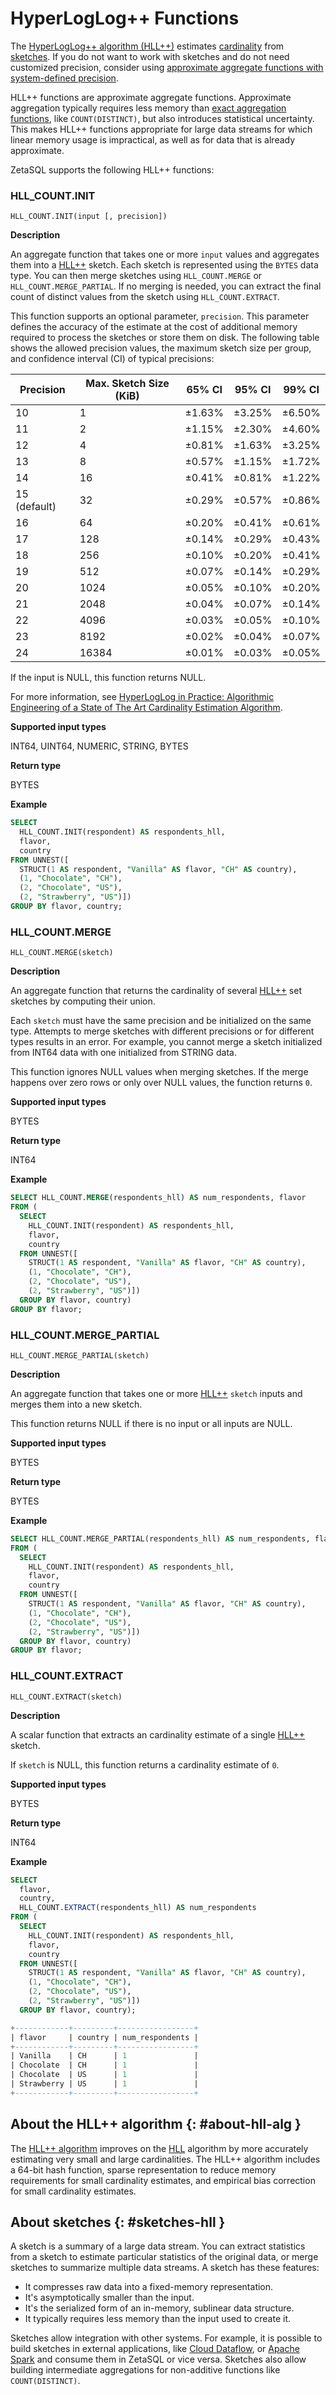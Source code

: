 

# HyperLogLog++ Functions

The [HyperLogLog++ algorithm (HLL++)][hll-algorithm] estimates
[cardinality][cardinality] from [sketches][hll-sketches]. If you do not want
to work with sketches and do not need customized precision, consider
using [approximate aggregate functions with system-defined precision][approx-functions-reference].

HLL++ functions are approximate aggregate functions.
Approximate aggregation typically requires less
memory than [exact aggregation functions][aggregate-functions-reference],
like `COUNT(DISTINCT)`, but also introduces statistical uncertainty.
This makes HLL++ functions appropriate for large data streams for
which linear memory usage is impractical, as well as for data that is
already approximate.

ZetaSQL supports the following HLL++ functions:

### HLL_COUNT.INIT
```
HLL_COUNT.INIT(input [, precision])
```

**Description**

An aggregate function that takes one or more `input` values and aggregates them
into a [HLL++][hll-link-to-research-whitepaper] sketch. Each sketch
is represented using the `BYTES` data type. You can then merge sketches using
`HLL_COUNT.MERGE` or `HLL_COUNT.MERGE_PARTIAL`. If no merging is needed,
you can extract the final count of distinct values from the sketch using
`HLL_COUNT.EXTRACT`.

This function supports an optional parameter, `precision`. This parameter
defines the accuracy of the estimate at the cost of additional memory required
to process the sketches or store them on disk. The following table shows the
allowed precision values, the maximum sketch size per group, and confidence
interval (CI) of typical precisions:

|   Precision  | Max. Sketch Size (KiB) | 65% CI | 95% CI | 99% CI |
|--------------|------------------------|--------|--------|--------|
| 10           | 1                      | ±1.63% | ±3.25% | ±6.50% |
| 11           | 2                      | ±1.15% | ±2.30% | ±4.60% |
| 12           | 4                      | ±0.81% | ±1.63% | ±3.25% |
| 13           | 8                      | ±0.57% | ±1.15% | ±1.72% |
| 14           | 16                     | ±0.41% | ±0.81% | ±1.22% |
| 15 (default) | 32                     | ±0.29% | ±0.57% | ±0.86% |
| 16           | 64                     | ±0.20% | ±0.41% | ±0.61% |
| 17           | 128                    | ±0.14% | ±0.29% | ±0.43% |
| 18           | 256                    | ±0.10% | ±0.20% | ±0.41% |
| 19           | 512                    | ±0.07% | ±0.14% | ±0.29% |
| 20           | 1024                   | ±0.05% | ±0.10% | ±0.20% |
| 21           | 2048                   | ±0.04% | ±0.07% | ±0.14% |
| 22           | 4096                   | ±0.03% | ±0.05% | ±0.10% |
| 23           | 8192                   | ±0.02% | ±0.04% | ±0.07% |
| 24           | 16384                  | ±0.01% | ±0.03% | ±0.05% |

If the input is NULL, this function returns NULL.

For more information, see
[HyperLogLog in Practice: Algorithmic Engineering of a State of The Art Cardinality Estimation Algorithm][hll-link-to-research-whitepaper].

**Supported input types**

INT64, UINT64, NUMERIC, STRING, BYTES

**Return type**

BYTES

**Example**

```sql
SELECT
  HLL_COUNT.INIT(respondent) AS respondents_hll,
  flavor,
  country
FROM UNNEST([
  STRUCT(1 AS respondent, "Vanilla" AS flavor, "CH" AS country),
  (1, "Chocolate", "CH"),
  (2, "Chocolate", "US"),
  (2, "Strawberry", "US")])
GROUP BY flavor, country;
```

### HLL_COUNT.MERGE
```
HLL_COUNT.MERGE(sketch)
```

**Description**

An aggregate function that returns the cardinality of several
[HLL++][hll-link-to-research-whitepaper] set sketches by computing their union.

Each `sketch` must have the same precision and be initialized on the same type.
Attempts to merge sketches with different precisions or for different types
results in an error. For example, you cannot merge a sketch initialized
from INT64 data with one initialized from STRING data.

This function ignores NULL values when merging sketches. If the merge happens
over zero rows or only over NULL values, the function returns `0`.

**Supported input types**

BYTES

**Return type**

INT64

**Example**

```sql
SELECT HLL_COUNT.MERGE(respondents_hll) AS num_respondents, flavor
FROM (
  SELECT
    HLL_COUNT.INIT(respondent) AS respondents_hll,
    flavor,
    country
  FROM UNNEST([
    STRUCT(1 AS respondent, "Vanilla" AS flavor, "CH" AS country),
    (1, "Chocolate", "CH"),
    (2, "Chocolate", "US"),
    (2, "Strawberry", "US")])
  GROUP BY flavor, country)
GROUP BY flavor;
```

### HLL_COUNT.MERGE_PARTIAL
```
HLL_COUNT.MERGE_PARTIAL(sketch)
```

**Description**

An aggregate function that takes one or more
[HLL++][hll-link-to-research-whitepaper] `sketch`
inputs and merges them into a new sketch.

This function returns NULL if there is no input or all inputs are NULL.

**Supported input types**

BYTES

**Return type**

BYTES

**Example**

```sql
SELECT HLL_COUNT.MERGE_PARTIAL(respondents_hll) AS num_respondents, flavor
FROM (
  SELECT
    HLL_COUNT.INIT(respondent) AS respondents_hll,
    flavor,
    country
  FROM UNNEST([
    STRUCT(1 AS respondent, "Vanilla" AS flavor, "CH" AS country),
    (1, "Chocolate", "CH"),
    (2, "Chocolate", "US"),
    (2, "Strawberry", "US")])
  GROUP BY flavor, country)
GROUP BY flavor;
```

### HLL_COUNT.EXTRACT
```
HLL_COUNT.EXTRACT(sketch)
```

**Description**

A scalar function that extracts an cardinality estimate of a single
[HLL++][hll-link-to-research-whitepaper] sketch.

If `sketch` is NULL, this function returns a cardinality estimate of `0`.

**Supported input types**

BYTES

**Return type**

INT64

**Example**

```sql
SELECT
  flavor,
  country,
  HLL_COUNT.EXTRACT(respondents_hll) AS num_respondents
FROM (
  SELECT
    HLL_COUNT.INIT(respondent) AS respondents_hll,
    flavor,
    country
  FROM UNNEST([
    STRUCT(1 AS respondent, "Vanilla" AS flavor, "CH" AS country),
    (1, "Chocolate", "CH"),
    (2, "Chocolate", "US"),
    (2, "Strawberry", "US")])
  GROUP BY flavor, country);

+------------+---------+-----------------+
| flavor     | country | num_respondents |
+------------+---------+-----------------+
| Vanilla    | CH      | 1               |
| Chocolate  | CH      | 1               |
| Chocolate  | US      | 1               |
| Strawberry | US      | 1               |
+------------+---------+-----------------+
```

## About the HLL++ algorithm {: #about-hll-alg }

The [HLL++ algorithm][hll-link-to-research-whitepaper]
improves on the [HLL][hll-link-to-hyperloglog-wikipedia]
algorithm by more accurately estimating very small and large cardinalities.
The HLL++ algorithm includes a 64-bit hash function, sparse
representation to reduce memory requirements for small cardinality estimates,
and empirical bias correction for small cardinality estimates.

## About sketches {: #sketches-hll }

A sketch is a summary of a large data stream. You can extract statistics
from a sketch to estimate particular statistics of the original data, or
merge sketches to summarize multiple data streams. A sketch has these features:

+ It compresses raw data into a fixed-memory representation.
+ It's asymptotically smaller than the input.
+ It's the serialized form of an in-memory, sublinear data structure.
+ It typically requires less memory than the input used to create it.

Sketches allow integration with other systems. For example, it is possible to
build sketches in external applications, like [Cloud Dataflow][dataflow], or
[Apache Spark][spark] and consume them in ZetaSQL or
vice versa. Sketches also allow building intermediate aggregations for
non-additive functions like `COUNT(DISTINCT)`.

[spark]: https://spark.apache.org
[dataflow]: https://cloud.google.com/dataflow

[cardinality]: https://en.wikipedia.org/wiki/Cardinality
[hll-link-to-hyperloglog-wikipedia]: https://en.wikipedia.org/wiki/HyperLogLog
[hll-link-to-research-whitepaper]: https://research.google.com/pubs/pub40671.html
[hll-link-to-approx-count-distinct]: #approx_count_distinct
[hll-sketches]: #sketches-hll
[hll-algorithm]: #about-hll-alg

[approx-functions-reference]: https://github.com/google/zetasql/blob/master/docs/approximate_aggregate_functions
[aggregate-functions-reference]: https://github.com/google/zetasql/blob/master/docs/aggregate_functions

